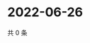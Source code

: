 # 2022-06-26

共 0 条

<!-- BEGIN WEIBO -->
<!-- 最后更新时间 Sun Jun 26 2022 01:14:57 GMT+0800 (China Standard Time) -->

<!-- END WEIBO -->
